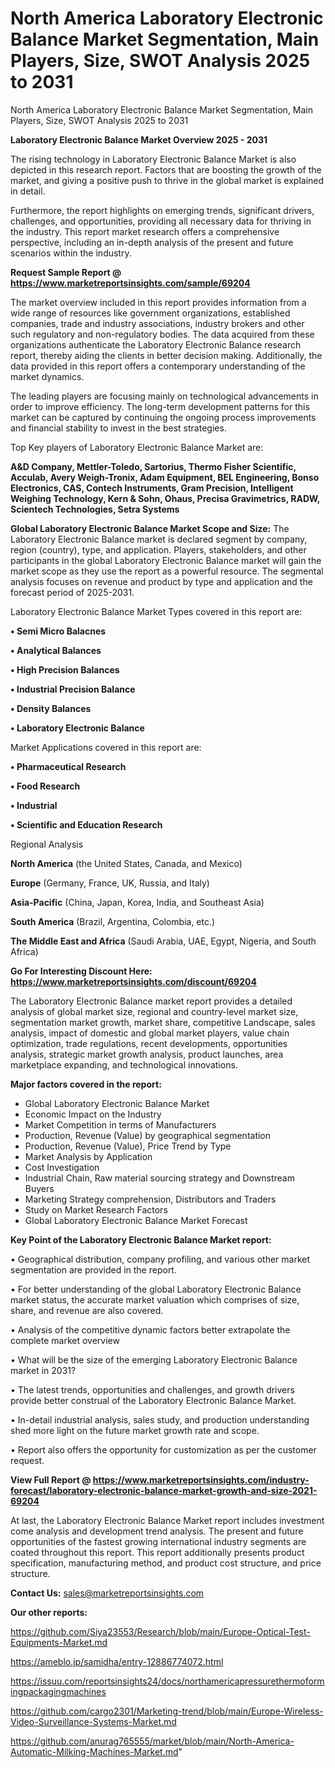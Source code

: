 # North America Laboratory Electronic Balance Market Segmentation, Main Players, Size, SWOT Analysis 2025 to 2031
North America Laboratory Electronic Balance Market Segmentation, Main Players, Size, SWOT Analysis 2025 to 2031

<Strong> Laboratory Electronic Balance Market Overview 2025 - 2031</strong>

The rising technology in Laboratory Electronic Balance Market is also depicted in this research report. Factors that are boosting the growth of the market, and giving a positive push to thrive in the global market is explained in detail.

Furthermore, the report highlights on emerging trends, significant drivers, challenges, and opportunities, providing all necessary data for thriving in the industry. This report market research offers a comprehensive perspective, including an in-depth analysis of the present and future scenarios within the industry.

<strong>Request Sample Report @ <a href=https://www.marketreportsinsights.com/sample/69204>https://www.marketreportsinsights.com/sample/69204</a></strong>

The market overview included in this report provides information from a wide range of resources like government organizations, established companies, trade and industry associations, industry brokers and other such regulatory and non-regulatory bodies. The data acquired from these organizations authenticate the Laboratory Electronic Balance research report, thereby aiding the clients in better decision making. Additionally, the data provided in this report offers a contemporary understanding of the market dynamics.

The leading players are focusing mainly on technological advancements in order to improve efficiency. The long-term development patterns for this market can be captured by continuing the ongoing process improvements and financial stability to invest in the best strategies.

Top Key players of Laboratory Electronic Balance Market are:

<strong>A&D Company, Mettler-Toledo, Sartorius, Thermo Fisher Scientific, Acculab, Avery Weigh-Tronix, Adam Equipment, BEL Engineering, Bonso Electronics, CAS, Contech Instruments, Gram Precision, Intelligent Weighing Technology, Kern & Sohn, Ohaus, Precisa Gravimetrics, RADW, Scientech Technologies, Setra Systems </strong>

<strong><b>Global Laboratory Electronic Balance Market Scope and Size:</b></strong>
The Laboratory Electronic Balance market is declared segment by company, region (country), type, and application. Players, stakeholders, and other participants in the global Laboratory Electronic Balance market will gain the market scope as they use the report as a powerful resource. The segmental analysis focuses on revenue and product by type and application and the forecast period of 2025-2031.

Laboratory Electronic Balance Market Types covered in this report are:

<strong>• Semi Micro Balacnes

• Analytical Balances

• High Precision Balances

• Industrial Precision Balance

• Density Balances

• Laboratory Electronic Balance</strong>

Market Applications covered in this report are:

<strong>• Pharmaceutical Research

• Food Research

• Industrial

• Scientific and Education Research</strong> 

Regional Analysis

<strong>North America</strong> (the United States, Canada, and Mexico)

<strong>Europe</strong> (Germany, France, UK, Russia, and Italy)

<strong>Asia-Pacific</strong> (China, Japan, Korea, India, and Southeast Asia)

<strong>South America</strong> (Brazil, Argentina, Colombia, etc.)

<strong>The Middle East and Africa</strong> (Saudi Arabia, UAE, Egypt, Nigeria, and South Africa)

<strong>Go For Interesting Discount Here: <a href=https://www.marketreportsinsights.com/discount/69204>https://www.marketreportsinsights.com/discount/69204</a></strong>

The Laboratory Electronic Balance market report provides a detailed analysis of global market size, regional and country-level market size, segmentation market growth, market share, competitive Landscape, sales analysis, impact of domestic and global market players, value chain optimization, trade regulations, recent developments, opportunities analysis, strategic market growth analysis, product launches, area marketplace expanding, and technological innovations.

<strong><b>Major factors covered in the report:</b></strong>
<ul>
  <li>Global Laboratory Electronic Balance Market </li>
  <li>Economic Impact on the Industry</li>
  <li>Market Competition in terms of Manufacturers</li>
  <li>Production, Revenue (Value) by geographical segmentation</li>
  <li>Production, Revenue (Value), Price Trend by Type</li>
  <li>Market Analysis by Application</li>
  <li>Cost Investigation</li>
  <li>Industrial Chain, Raw material sourcing strategy and Downstream Buyers</li>
  <li>Marketing Strategy comprehension, Distributors and Traders</li>
  <li>Study on Market Research Factors</li>
  <li>Global Laboratory Electronic Balance Market Forecast</li>
</ul>

<strong><b>Key Point of the Laboratory Electronic Balance Market report:</b></strong>

• Geographical distribution, company profiling, and various other market segmentation are provided in the report.

• For better understanding of the global Laboratory Electronic Balance market status, the accurate market valuation which comprises of size, share, and revenue are also covered.

• Analysis of the competitive dynamic factors better extrapolate the complete market overview

• What will be the size of the emerging Laboratory Electronic Balance market in 2031?

• The latest trends, opportunities and challenges, and growth drivers provide better construal of the Laboratory Electronic Balance Market.

• In-detail industrial analysis, sales study, and production understanding shed more light on the future market growth rate and scope.

• Report also offers the opportunity for customization as per the customer request.

<strong><b>View Full Report @ <a href=https://www.marketreportsinsights.com/industry-forecast/laboratory-electronic-balance-market-growth-and-size-2021-69204>https://www.marketreportsinsights.com/industry-forecast/laboratory-electronic-balance-market-growth-and-size-2021-69204</a></b></strong>


At last, the Laboratory Electronic Balance Market report includes investment come analysis and development trend analysis. The present and future opportunities of the fastest growing international industry segments are coated throughout this report. This report additionally presents product specification, manufacturing method, and product cost structure, and price structure.

<strong>Contact Us:</strong>
sales@marketreportsinsights.com

<strong>Our other reports:</strong>

<a href=https://github.com/Siya23553/Research/blob/main/Europe-Optical-Test-Equipments-Market.md>https://github.com/Siya23553/Research/blob/main/Europe-Optical-Test-Equipments-Market.md</a>

<a href=https://ameblo.jp/samidha/entry-12886774072.html>https://ameblo.jp/samidha/entry-12886774072.html</a>

<a href=https://issuu.com/reportsinsights24/docs/northamericapressurethermoformingpackagingmachines>https://issuu.com/reportsinsights24/docs/northamericapressurethermoformingpackagingmachines</a>

<a href=https://github.com/cargo2301/Marketing-trend/blob/main/Europe-Wireless-Video-Surveillance-Systems-Market.md>https://github.com/cargo2301/Marketing-trend/blob/main/Europe-Wireless-Video-Surveillance-Systems-Market.md</a>

<a href=https://github.com/anurag765555/market/blob/main/North-America-Automatic-Milking-Machines-Market.md>https://github.com/anurag765555/market/blob/main/North-America-Automatic-Milking-Machines-Market.md</a>"
